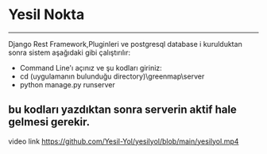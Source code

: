 # Yesil Nokta

-------------------
Django Rest Framework,Pluginleri ve postgresql database i kurulduktan sonra sistem aşağıdaki gibi çalıştırılır:

- Command Line'ı açınız ve şu kodları giriniz:
- cd (uygulamanın bulunduğu directory)\greenmap\server
- python manage.py runserver

bu kodları yazdıktan sonra serverin aktif hale gelmesi gerekir.
------------------- 

video link https://github.com/Yesil-Yol/yesilyol/blob/main/yesilyol.mp4
